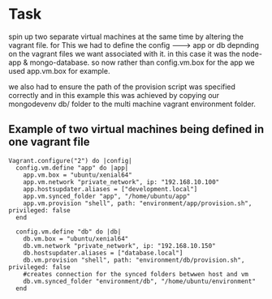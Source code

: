 # Task
spin up two separate virtual machines at the same time by altering the vagrant file. for This
we had to define the config ---> app or db depnding on the vagrant files we want associated with it.
in this case it was the node-app & mongo-database. so now rather than config.vm.box for the app we used
app.vm.box for example.

we also had to ensure the path of the provision script was specified correctly and in this example this was achieved by copying our mongodevenv db/ folder
to the multi machine vagrant environment folder.

## Example of two virtual machines being defined in one vagrant file

````
Vagrant.configure("2") do |config|
  config.vm.define "app" do |app|
    app.vm.box = "ubuntu/xenial64"
    app.vm.network "private_network", ip: "192.168.10.100"
    app.hostsupdater.aliases = ["development.local"]
    app.vm.synced_folder "app", "/home/ubuntu/app"
    app.vm.provision "shell", path: "environment/app/provision.sh", privileged: false
  end

  config.vm.define "db" do |db|
    db.vm.box = "ubuntu/xenial64"
    db.vm.network "private_network", ip: "192.168.10.150"
    db.hostsupdater.aliases = ["database.local"]
    db.vm.provision "shell", path: "environment/db/provision.sh", privileged: false
    #creates connection for the synced folders betwwen host and vm
    db.vm.synced_folder "environment/db", "/home/ubuntu/environment"
  end
  
````
